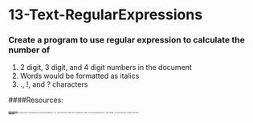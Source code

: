 # 13-Text-RegularExpressions

### Create a program to use regular expression to calculate the number of 
1. 2 digit, 3 digit, and 4 digit numbers in the document
2. Words would be formatted as italics
3. ., !, and ? characters

####Resources:
<p style="font-size: 2px">
<a href="https://youtu.be/c9HbsUSWilw?list=PLRqwX-V7Uu6YEypLuls7iidwHMdCM6o2w">Greedy Algorithms</a><br/>
<a href="https://shiffman.github.io/A2Z-F16/week2-regex/01_regexbasics/">Regex Basics</a>      
* [Regex Cheatsheet](https://www.debuggex.com/cheatsheet/regex/javascript)
* [p5.js - Regex Videos](https://www.youtube.com/playlist?list=PLRqwX-V7Uu6YEypLuls7iidwHMdCM6o2w)
* [Daniel Shiffman - p5.js Regex written](http://shiffman.net/a2z/regex/)
</p>                                           

